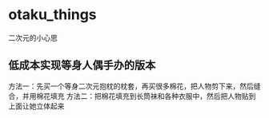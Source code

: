 # otaku_things
二次元的小心思
## 低成本实现等身人偶手办的版本
方法一：先买一个等身二次元抱枕的枕套，再买很多棉花，把人物剪下来，然后缝合，并用棉花填充
方法二：把棉花填充到长筒袜和各种衣服中，然后把人物贴到上面让她立体起来
